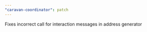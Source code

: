 ```yaml
---
"caravan-coordinator": patch
---
```


Fixes incorrect call for interaction messages in address generator
